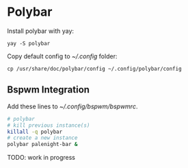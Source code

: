 # Polybar

Install polybar with yay:
```
yay -S polybar
```

Copy default config to *~/.config* folder:
```
cp /usr/share/doc/polybar/config ~/.config/polybar/config
```

## Bspwm Integration

Add these lines to *~/.config/bspwm/bspwmrc*.

``` zsh
# polybar
# kill previous instance(s)
killall -q polybar
# create a new instance
polybar palenight-bar &
```

TODO: work in progress

